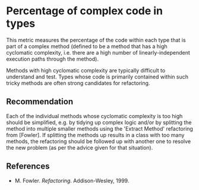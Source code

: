 # Percentage of complex code in types
This metric measures the percentage of the code within each type that is part of a complex method (defined to be a method that has a high cyclomatic complexity, i.e. there are a high number of linearly-independent execution paths through the method).

Methods with high cyclomatic complexity are typically difficult to understand and test. Types whose code is primarily contained within such tricky methods are often strong candidates for refactoring.


## Recommendation
Each of the individual methods whose cyclomatic complexity is too high should be simplified, e.g. by tidying up complex logic and/or by splitting the method into multiple smaller methods using the 'Extract Method' refactoring from \[Fowler\]. If splitting the methods up results in a class with too many methods, the refactoring should be followed up with another one to resolve the new problem (as per the advice given for that situation).


## References
* M. Fowler. *Refactoring*. Addison-Wesley, 1999.
